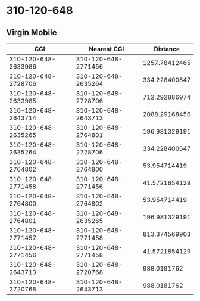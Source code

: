 # 310-120-648
## Virgin Mobile


| CGI | Nearest CGI | Distance |
|-----|-------------|----------|
| 310-120-648-2633986 | 310-120-648-2771456 | 1257.78412465 |
| 310-120-648-2728706 | 310-120-648-2635264 | 334.228400647 |
| 310-120-648-2633985 | 310-120-648-2728706 | 712.292886974 |
| 310-120-648-2643714 | 310-120-648-2643713 | 2088.29168456 |
| 310-120-648-2635265 | 310-120-648-2764801 | 196.981329191 |
| 310-120-648-2635264 | 310-120-648-2728706 | 334.228400647 |
| 310-120-648-2764802 | 310-120-648-2764800 | 53.954714419 |
| 310-120-648-2771458 | 310-120-648-2771456 | 41.5721854129 |
| 310-120-648-2764800 | 310-120-648-2764802 | 53.954714419 |
| 310-120-648-2764801 | 310-120-648-2635265 | 196.981329191 |
| 310-120-648-2771457 | 310-120-648-2771458 | 813.374569903 |
| 310-120-648-2771456 | 310-120-648-2771458 | 41.5721854129 |
| 310-120-648-2643713 | 310-120-648-2720768 | 988.0181762 |
| 310-120-648-2720768 | 310-120-648-2643713 | 988.0181762 |
